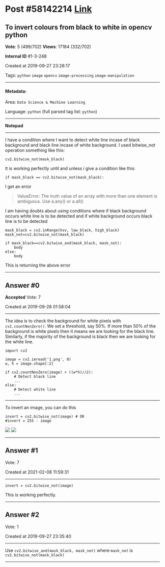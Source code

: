 
# Post \#58142214 [Link](https://stackoverflow.com/questions/58142214/)

## To invert colours from black to white in opencv python

**Vote**: 5 (499/702) **Views**: 17184 (332/702) 

**Internal ID** \#1-3-248

Created at 2019-09-27 23:28:17

Tags: `python` `image` `opencv` `image-processing` `image-manipulation`

----------

#### Metadata:

Area: `Data Science & Machine Learning`

Language: `python` (full parsed tag list: `python`)

----------

**Notepad**


----------

I have a condition where I want to detect white line incase of black background and black line incase of white background. I used bitwise_not operation something like this:

```
cv2.bitwise_not(mask_black)
```


It is working perfectly until and unless i give a condition like this:

```
if mask_black == cv2.bitwise_not(mask_black):
```


I get an error

> ValueError: The truth value of an array with more than one element is ambiguous. Use a.any() or a.all()

I am having doubts about using conditions where if black background occurs white line is to be detected and if white background occurs black line is to be detected

```
mask_black = cv2.inRange(hsv, low_black, high_black)
mask_not=cv2.bitwise_not(mask_black)

if mask_black==cv2.bitwise_and(mask_black, mask_not):
    body 
else:
    body
```


This is returning the above error


----------
        
## Answer \#0

**Accepted** Vote: 7

Created at 2019-09-28 01:58:04

------------

The idea is to check the background for white pixels with `cv2.countNonZero()`. We set a threshold, say 50%. If more than 50% of the background is white pixels then it means we are looking for the black line. Similarly, if  the majority of the background is black then we are looking for the white line.

```
import cv2

image = cv2.imread('1.png', 0)
w, h = image.shape[:2]

if cv2.countNonZero(image) > ((w*h)//2):
    # Detect black line
    ...
else:
    # Detect white line
    ...
```



---



To invert an image, you can do this

```
invert = cv2.bitwise_not(image) # OR
#invert = 255 - image
```


![](https://i.stack.imgur.com/TPVnd.png)
![](https://i.stack.imgur.com/tUMip.png)


------------
    
    
## Answer \#1

 Vote: 7

Created at 2021-02-08 11:59:31

------------

```
invert = cv2.bitwise_not(image)
```

This is working perfectly.


------------
    
    
## Answer \#2

 Vote: 1

Created at 2019-09-27 23:35:40

------------

Use `cv2.bitwise_and(mask_black, mask_not)` where `mask_not` is `cv2.bitwise_not(mask_black)`


------------
    
    